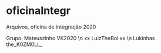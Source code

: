 # oficinaIntegr
Arquivos, oficina de integração 2020 

Grupo: Mateuszinho VK2020 \n
       xx LuizTheBoi xx   \n
       Lukinhas the_K0ZM0LL_
